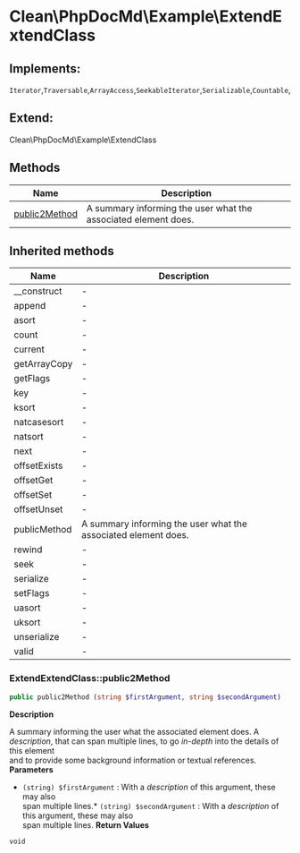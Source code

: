 # Clean\PhpDocMd\Example\ExtendExtendClass


## Implements:
`Iterator`,`Traversable`,`ArrayAccess`,`SeekableIterator`,`Serializable`,`Countable`,

## Extend:

Clean\PhpDocMd\Example\ExtendClass

## Methods

| Name | Description |
|------|-------------|
|[public2Method](#extendextendclasspublic2method)|A summary informing the user what the associated element does.|

## Inherited methods

| Name | Description |
|------|-------------|
|__construct|-|
|append|-|
|asort|-|
|count|-|
|current|-|
|getArrayCopy|-|
|getFlags|-|
|key|-|
|ksort|-|
|natcasesort|-|
|natsort|-|
|next|-|
|offsetExists|-|
|offsetGet|-|
|offsetSet|-|
|offsetUnset|-|
|publicMethod|A summary informing the user what the associated element does.|
|rewind|-|
|seek|-|
|serialize|-|
|setFlags|-|
|uasort|-|
|uksort|-|
|unserialize|-|
|valid|-|



### ExtendExtendClass::public2Method
```php
public public2Method (string $firstArgument, string $secondArgument)
```

**Description**

A summary informing the user what the associated element does.
A *description*, that can span multiple lines, to go _in-depth_ into the details of this element  
and to provide some background information or textual references.
**Parameters**

* `(string) $firstArgument`
: With a *description* of this argument, these may also  
   span multiple lines.* `(string) $secondArgument`
: With a *description* of this argument, these may also  
   span multiple lines.
**Return Values**

`void`




